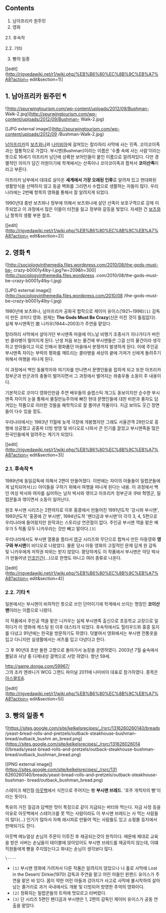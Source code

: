## Contents

    

1. 남아프리카 원주민 
2. 영화 
    

2.1. 후속작

2.2. 기타

3. 빵의 일종 

[[edit](http://rigvedawiki.net/r1/wiki.php/%EB%B6%80%EC%8B%9C%EB%A7%A8?action=
edit&section=1)]

## 1. 남아프리카 원주민 ¶

![http://spurwingtourism.com/wp-content/uploads/2012/09/Bushman-
Walk-2.jpg](http://spurwingtourism.com/wp-content/uploads/2012/09/Bushman-
Walk-2.jpg)

[[JPG external image]](http://spurwingtourism.com/wp-content/uploads/2012/09
/Bushman-Walk-2.jpg)

  
[남아프리카](%EB%82%A8%EC%95%84%ED%94%84%EB%A6%AC%EC%B9%B4.md)의
[보츠와나](%EB%B3%B4%EC%B8%A0%EC%99%80%EB%82%98.md)와
[나미비아](%EB%82%98%EB%AF%B8%EB%B9%84%EC%95%84.md)에 걸쳐있는 칼라하리 사막에 사는 민족.
코이코이족과는 혈통적으로 가깝다. 부시맨(Bushman)이라는 이름은 '수풀 속에 사는 사람'이라는 뜻으로 16세기 아프리카 남단에 상륙한
보어인들이 붙인 이름으로 알려져있다. 다만 경멸적인 의미가 담긴 어원이기에 학계에서는 산족이나 코이코이족과 합쳐서 **코이산족**이라고
부른다.

  

아프리카 남부에서 대대로 살아온 **세계에서 가장 오래된 인류**로 알려져 있고 현대화된 생활방식을 선택하지 않고 동굴 벽화를 그리면서
수렵으로 생활하는 자들이 많다. 우리나라에는 2번째 항목의 영화를 통해서 잘 알려지게 되었다.

  

1990년대 중반 보츠와나 정부에 의해서 보츠와나에 살던 산족이 보호구역으로 강제 이주되었고 이 과정에서 많은 이들이 터전을 잃고 정부와
갈등을 빛었다. 자세한 건 [보츠와나](%EB%B3%B4%EC%B8%A0%EC%99%80%EB%82%98.md) 항목의 생활 부분
참조.

[[edit](http://rigvedawiki.net/r1/wiki.php/%EB%B6%80%EC%8B%9C%EB%A7%A8?action=
edit&section=2)]

## 2. 영화 ¶

![http://sociologyinthemedia.files.wordpress.com/2010/08/the-gods-must-be-
crazy-b0001y4lby-l.jpg?w=209&h=300](http://sociologyinthemedia.files.wordpress
.com/2010/08/the-gods-must-be-crazy-b0001y4lby-l.jpg)

[[JPG external image]](http://sociologyinthemedia.files.wordpress.com/2010/08
/the-gods-must-be-crazy-b0001y4lby-l.jpg)

  
1980년에 보츠와나, 남아프리카 공화국 합작으로 제이미 유이스(1921~1996)`[1]` 감독이 만든 코미디 영화. 원제는 **The
Gods Must Be Crazy**(신은 미친 것이 틀림없다). 실제 부시맨족인 故 니카우(1944~2003)가 주연을 맡았다.

  

칼라하리 사막에서 살아가던 부시맨족 마을에 어느날 비행기 조종사가 지나가다가 버린 빈 콜라병이 떨어지게 된다. 난생 처음 보는 물건에
부시맨들은 그걸 신의 물건이라 생각하고 받아들이고 이로 인해서 평화롭던 마을에서 분쟁까지 발생하게 된다. 이에 주인공 부시맨족 자이는 부락의
평화를 깨트리는 콜라병을 세상의 끝에 가져가 신에게 돌려주기 위해서 여행을 떠나게 된다.

  

이 과정에서 백인 동물학자와 여기자를 만나면서 문명인들을 접하게 되고 또한 아프리카 정부군과 반군과의 충돌이 벌어지면서 그 과정에서 벌어지는
좌충우돌 소동이 주 내용이다.

  

기본적으로 코미디 영화인만큼 주연 배우들의 슬랩스틱 개그도 돋보이지만 순수한 부시맨족 자이의 눈을 통해서 물질만능주의에 빠진 현대 문명인들에
대한 비판과 풍자도 담겨있는 작품으로 이러한 것들을 해학적으로 잘 풀어낸 작품이다. 지금 보아도 웃긴 장면들이 다수 있을 정도.

  

우리나라에서는 1983년 11월에 늦게 극장에 개봉했지만 그래도 서울관객 29만으로 흥행에 성공했고 공중파 더빙 방영 및 비디오로 나와서 큰
인기를 끌었고 부시맨족을 많은 한국인들에게 알려주는 계기가 되었다.

  

[[edit](http://rigvedawiki.net/r1/wiki.php/%EB%B6%80%EC%8B%9C%EB%A7%A8?action=
edit&section=3)]

### 2.1. 후속작 ¶

1989년에 동일감독에 의해서 2편이 만들어졌다. 이번에는 자이의 아들들이 밀렵꾼들에게 납치되어서`[2]` 아이들을 구하기 위해서 여행을
떠나게 된다는 내용. 이 과정에서 백인 여성 박사와 여자를 싫어하는 남자 박사와 엮이고 아프리카 정부군과 쿠바 혁명군, 밀렵꾼들과 엮이면서
소동이 일어난다.

  

원조 부시맨 시리즈는 2편까지로 이후 홍콩에서 만들어진 1991년도작 '강시와 부시맨', 1993년도작 '홍콩에 간 부시맨', 1994년도작
'팬더곰과 부시맨'이 각각 3, 4, 5편으로 우리나라에 들어왔지만 원작과는 스토리상 연관점이 없다. 주인공 부시맨 역을 맡은 배우가 5
작품 모두 니카우라는 것만 빼고 말이다.`[3]`

  

우리나라에서도 부시맨 열풍을 틈타서 [영구](%EC%98%81%EA%B5%AC.md) 시리즈와 무단으로 합쳐서 만든 아동영화 **영구와
부시맨**이 비디오로 나왔었다. 물론 당시 아동 영화의 고질적인 문제 답게 원 감독 및 니카우에게 저작권 따위는 받지 않았다. 황당하게도 이
작품에서 부시맨은 악당 박사가 만들어낸
[인조인간](%EC%9D%B8%EC%A1%B0%EC%9D%B8%EA%B0%84.md)(...)으로 한명도 아니고 여러 종류로 나온다.

  

[[edit](http://rigvedawiki.net/r1/wiki.php/%EB%B6%80%EC%8B%9C%EB%A7%A8?action=
edit&section=4)]

### 2.2. 기타 ¶

일본에서는 부시맨이 비하적인 뜻으로 쓰인 단어이기에 학계에서 쓰이는 명칭인 **코이산맨**이라는 이름으로 나왔다.

  

이 작품에서 주인공 역을 맡은 니카우는 실제 부시맨족 출신으로 초등학교 교장으로 일하다가 이 영화에 캐스팅 된 이후 대스타가 되었다.
후속작에서도 헐리우드와 홍콩 등지를 다녔고 91년에는 한국을 방문하기도 하였다. 덧붙여서 영화에서는 부시맨 전통옷을 입고 다니지만
실생활에서는 셔츠를 입고 다녔다고 한다.

  

그 후 90년대 초반 돌현 고향으로 돌아가서 농장을 운영하였다. 2003년 7월 숲속에서 뿔닭과 사냥 중 다제내성 결핵으로 사망 햐였다.
향년 59세.

  

<http://game.donga.com/59967/>  
그의 조카 엔콰니가 WCG 그랜드 파이널 2011에 나미비아 대표로 참가하였다. 종목은
[아스팔트6](%EC%95%84%EC%8A%A4%ED%8C%94%ED%8A%B86.md).

[[edit](http://rigvedawiki.net/r1/wiki.php/%EB%B6%80%EC%8B%9C%EB%A7%A8?action=
edit&section=5)]

## 3. 빵의 일종 ¶

![https://sites.google.com/site/kelkelsrecipes/_/rsrc/1316260260140/breads
/yeast-bread-rolls-and-pretzels/outback-steakhouse-bushman-bread/outback_bushm
an_bread.png](https://sites.google.com/site/kelkelsrecipes/_/rsrc/131626026014
0/breads/yeast-bread-rolls-and-pretzels/outback-steakhouse-bushman-
bread/outback_bushman_bread.png)

[[PNG external image]](https://sites.google.com/site/kelkelsrecipes/_/rsrc/131
6260260140/breads/yeast-bread-rolls-and-pretzels/outback-steakhouse-bushman-
bread/outback_bushman_bread.png)

  
스테이크 체인점 [아웃백](%EC%95%84%EC%9B%83%EB%B0%B1.md)에서 식전으로 주어지는 빵 **부시맨 브레드**.
'호주 개척자의 빵'이라는 뜻이다.

  

특유의 거친 질감과 담백한 맛이 특징으로 같이 지급되는 버터와 먹는다. 자금 사정 등을 이유로 아웃백에서 스테이크를 못 먹는 사람이라도 이
부시맨 브레드는 사 먹는 사람들이 많다(...) 인기가 많아서 자체 레시피로 만들어 먹는 사람들도 있고 쇼핑몰 등지에서 판매되기도 한다.

  

아웃백 메뉴얼상 손님의 주문이 이루진 후 제공되는것이 원칙이다. 때문에 제대로 교육을 받은 서버는 손님들이 테이블에 앉아있어도 부시맨
브레드를 제공하지 않는데, 이떄 직원들에게 빵을 주지않는다고 화내는 손님이 생각보다 많다.

`\----`

  * `[1]` 부시맨 영화에 가려져서 다른 작품은 알려지지 않았으나 나 홀로 사막에 Lost in the Desert/ Dirkie(1970) 감독과 주연을 맡고 어린 아들인 윈랜드 유이스가 주연을 맡은 바 있다. 몸이 약한 어린 아들과 강아지가 사고로 사막에 불시착하여 살아남는 줄거리로 과거 국내에서도 개봉 및 더빙되어 방영한 추억의 영화이다.
  * `[2]` 정확히는 밀렵꾼들의 트럭에 멋모르고 타버렸다.
  * `[3]` 단 시리즈 5편인 팬더곰과 부시맨은 1, 2편의 감독인 제이미 유이스가 공동 연출을 맡았다.

